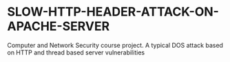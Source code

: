 # SLOW-HTTP-HEADER-ATTACK-ON-APACHE-SERVER
Computer and Network Security course project. A typical DOS attack based on HTTP and thread based server vulnerabilities
